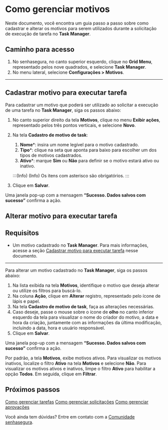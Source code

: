 # Como gerenciar motivos

Neste documento, você encontra um guia passo a passo sobre como cadastrar e alterar os motivos para serem utilizados durante a solicitação de execução de tarefa no **Task Manager**.

## Caminho para acesso
1. No senhasegura, no canto superior esquerdo, clique no **Grid Menu**, representado pelos nove quadrados, e selecione **Task Manager**.
2. No menu lateral, selecione **Configurações > Motivos**.

---
## Cadastrar motivo para executar tarefa

Para cadastrar um motivo que poderá ser utilizado ao solicitar a execução de uma tarefa no **Task Manager**, siga os passos abaixo:


1. No canto superior direito da tela **Motivos**, clique no menu **Exibir ações**, representado pelos três pontos verticais, e selecione **Novo**.
2. Na tela **Cadastro de motivo de task**:
    1. **Nome***: insira um nome legível para o motivo cadastrado.
    2. **Tipo***: clique na seta que aponta para baixo para escolher um dos tipos de motivos cadastrados. 
      3. **Ativo***: marque **Sim** ou **Não** para definir se o motivo estará ativo ou inativo.


    :::(Info) (Info)
    Os itens com asterisco são obrigatórios.
    :::


3. Clique em **Salvar**.

Uma janela pop-up com a mensagem **“Sucesso. Dados salvos com sucesso”** confirma a ação.


## Alterar motivo para executar tarefa

## Requisitos
* Um motivo cadastrado no **Task Manager**. Para mais informações, acesse a seção [Cadastrar motivo para executar tarefa](/v3-32/docs/pt/task-manager-how-to-manage-reasons#cadastrar-motivo-para-executar-tarefa) nesse documento.
***
Para alterar um motivo cadastrado no **Task Manager**, siga os passos abaixo:

1. Na lista exibida na tela **Motivos**, identifique o motivo que deseja alterar ou utilize os filtros para buscá-lo.
2. Na coluna **Ação**, clique em **Alterar** registro, representado pelo ícone de lápis e papel.
3. Na tela **Cadastro de motivo de task**, faça as alterações necessárias.
4. Caso deseje, passe o mouse sobre o ícone de **olho** no canto inferior esquerdo da tela para visualizar o nome do criador do motivo, a data e hora da criação, juntamente com as informações da última modificação, incluindo a data, hora e usuário responsável.
5. Clique em **Salvar**.

Uma janela pop-up com a mensagem **“Sucesso. Dados salvos com sucesso”** confirma a ação.

Por padrão, a tela **Motivos**, exibe motivos ativos. Para visualizar os motivos inativos, localize o filtro **Ativo** na tela **Motivos** e selecione **Não**. Para visualizar os motivos ativos e inativos, limpe o filtro **Ativo** para habilitar a opção **Todos**. Em seguida, clique em **Filtrar**.

## Próximos passos

[Como gerenciar tarefas](/v3-32/docs/pt/task-manager-how-to-manage-tasks)
[Como gerenciar solicitações](/v3-32/docs/pt/task-manager-how-to-manage-requests)
[Como gerenciar aprovações](/v3-32/docs/pt/task-manager-how-to-manage-approvals)


Você ainda tem dúvidas? Entre em contato com a [Comunidade senhasegura](https://community.senhasegura.io/).